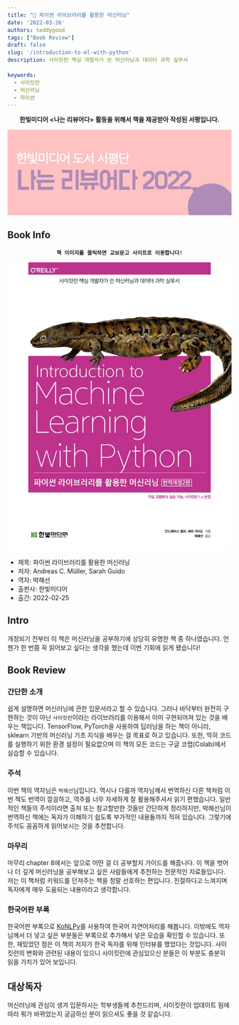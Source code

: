 ```yaml
---
title: "📖 파이썬 라이브러리를 활용한 머신러닝"
date: '2022-03-26'
authors: teddygood
tags: ["Book Review"]
draft: false
slug: '/introduction-to-ml-with-python'
description: 사이킷런 핵심 개발자가 쓴 머신러닝과 데이터 과학 실무서

keywords:
  - 사이킷런
  - 머신러닝
  - 파이썬
---
```


**<center>한빛미디어 <나는 리뷰어다> 활동을 위해서 책을 제공받아 작성된 서평입니다.</center>**

![나는 리뷰어다 2021](../assets/I-am-reviewer-2022.jpg)

## Book Info

**<center>`책 이미지를 클릭하면 교보문고 사이트로 이동합니다!`</center>**

[![책](../assets/review/introduction-to-ml-with-python.jpg)](https://www.kyobobook.co.kr/product/detailViewKor.laf?ejkGb=KOR&mallGb=KOR&barcode=9791162245279&orderClick=LEa&Kc=)

- 제목: 파이썬 라이브러리를 활용한 머신러닝
- 저자: Andreas C. Müller, Sarah Guido
- 역자: 박해선
- 출판사: 한빛미디어
- 출간: 2022-02-25

## Intro

개정되기 전부터 이 책은 머신러닝을 공부하기에 상당히 유명한 책 중 하나였습니다. 언젠가 한 번쯤 꼭 읽어보고 싶다는 생각을 했는데 이번 기회에 읽게 됐습니다!

## Book Review

### 간단한 소개

쉽게 설명하면 머신러닝에 관한 입문서라고 할 수 있습니다. 그러나 바닥부터 완전히 구현하는 것이 아닌 `사이킷런`이라는 라이브러리를 이용해서 이미 구현되어져 있는 것을 배우는 책입니다. TensorFlow, PyTorch을 사용하여 딥러닝을 하는 책이 아니라, sklearn 기반의 머신러닝 기초 지식을 배우는 걸 목표로 하고 있습니다. 또한, 딱히 코드를 실행하기 위한 환경 설정이 필요없으며 이 책의 모든 코드는 구글 코랩(Colab)에서 실습할 수 있습니다.

### 주석

이번 책의 역자님은 `박해선`님입니다. 역시나 다를까 역자님께서 번역하신 다른 책처럼 이번 책도 번역이 깔끔하고, 역주를 너무 자세하게 잘 활용해주셔서 읽기 편했습니다. 일반적인 책들의 주석이라면 출처 또는 참고할만한 것들만 간단하게 정리하지만, 박해선님이 번역하신 책에는 독자가 이해하기 쉽도록 부가적인 내용들까지 적혀 있습니다. 그렇기에 주석도 꼼꼼하게 읽어보시는 것을 추천합니다.

### 마무리

마무리 chapter 8에서는 앞으로 어떤 걸 더 공부할지 가이드를 해줍니다. 이 책을 벗어나 더 깊게 머신러닝을 공부해보고 싶은 사람들에게 추천하는 전문적인 자료들입니다. 저는 이 책처럼 키워드를 던져주는 책을 정말 선호하는 편입니다. 친절하다고 느껴지며 독자에게 매우 도움되는 내용이라고 생각합니다.

### 한국어판 부록

한국어판 부록으로 [KoNLPy](https://konlpy.org/ko/latest/)를 사용하여 한국어 자연어처리를 해봅니다. 이밖에도 역자님께서 더 넣고 싶은 부분들은 부록으로 추가해서 넣은 모습을 확인할 수 있습니다. 또한, 재밌었던 점은 이 책의 저자가 한국 독자를 위해 인터뷰를 했었다는 것입니다. 사이킷런의 변화와 관련된 내용이 있으니 사이킷런에 관심있으신 분들은 이 부분도 충분히 읽을 가치가 있어 보입니다.

## 대상독자

머신러닝에 관심이 생겨 입문하시는 학부생들께 추천드리며, 사이킷런이 업데이트 됨에 따라 뭐가 바뀌었는지 궁금하신 분이 읽으셔도 좋을 것 같습니다. 